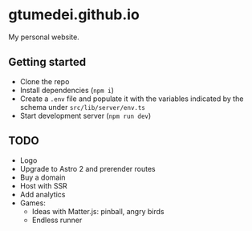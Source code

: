# gtumedei.github.io

My personal website.

## Getting started

- Clone the repo
- Install dependencies (`npm i`)
- Create a `.env` file and populate it with the variables indicated by the schema under `src/lib/server/env.ts`
- Start development server (`npm run dev`)

## TODO

- Logo
- Upgrade to Astro 2 and prerender routes
- Buy a domain
- Host with SSR
- Add analytics
- Games:
  - Ideas with Matter.js: pinball, angry birds
  - Endless runner
